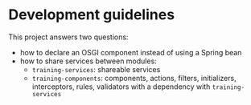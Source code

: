 # Development guidelines

This project answers two questions:
- how to declare an OSGI component instead of using a Spring bean
- how to share services between modules:
    - `training-services`: shareable services
    - `training-components`: components, actions, filters, initializers, interceptors, rules, validators with a dependency with `training-services`
